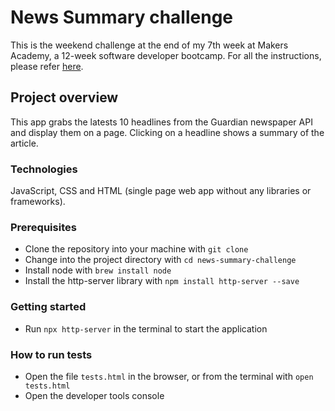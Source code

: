 # News Summary challenge

This is the weekend challenge at the end of my 7th week at Makers Academy, a 12-week software developer bootcamp. For all the instructions, please refer [here](https://github.com/makersacademy/news-summary-challenge).

## Project overview

This app grabs the latests 10 headlines from the Guardian newspaper API and display them on a page.  Clicking on a headline shows a summary of the article.

### Technologies

JavaScript, CSS and HTML (single page web app without any libraries or frameworks).

### Prerequisites

* Clone the repository into your machine with ```git clone```
* Change into the project directory with ```cd news-summary-challenge```
* Install node with ```brew install node```
* Install the http-server library with ```npm install http-server --save```

### Getting started

* Run ```npx http-server``` in the terminal to start the application

### How to run tests

* Open the file ```tests.html``` in the browser, or from the terminal with ```open tests.html```
* Open the developer tools console